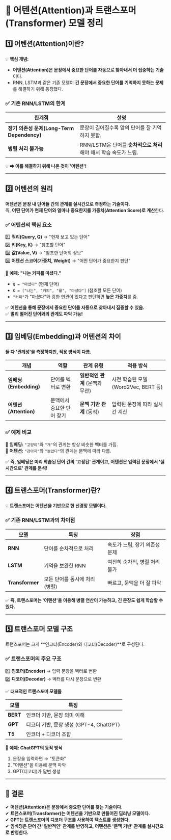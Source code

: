 # 📌 어텐션(Attention)과 트랜스포머(Transformer) 모델 정리

## **1️⃣ 어텐션(Attention)이란?**

💡 **핵심 개념:**

- **어텐션(Attention)은 문장에서 중요한 단어를 자동으로 찾아내서 더 집중하는 기술**이다.
- RNN, LSTM과 같은 기존 모델이 **긴 문장에서 중요한 단어를 기억하지 못하는 문제**를 해결하기 위해 등장했다.

### ✅ 기존 RNN/LSTM의 한계

|한계점|설명|
|---|---|
|**장기 의존성 문제(Long-Term Dependency)**|문장이 길어질수록 앞의 단어를 잘 기억하지 못함.|
|**병렬 처리 불가능**|RNN/LSTM은 단어를 **순차적으로 처리**해야 해서 학습 속도가 느림.|

💡 **➡ 이를 해결하기 위해 나온 것이 '어텐션'!**

---

## **2️⃣ 어텐션의 원리**

**어텐션은 문장 내 단어들 간의 관계를 실시간으로 측정하는 기술이다.**  
즉, **어떤 단어가 현재 단어와 얼마나 중요한지를 가중치(Attention Score)로 계산**한다.

### ✅ 어텐션의 핵심 요소

1️⃣ **쿼리(Query, Q)** → "현재 보고 있는 단어"  
2️⃣ **키(Key, K)** → "참조할 단어"  
3️⃣ **값(Value, V)** → "참조한 단어의 정보"  
4️⃣ **어텐션 스코어(가중치, Weight)** → "어떤 단어가 중요한지 판단"

📌 **예제: "나는 커피를 마셨다."**

- `Q = "마셨다"` (현재 단어)
- `K = ["나는", "커피", "를", "마셨다"]` (참조할 모든 단어)
- `"커피"`가 "마셨다"와 강한 연관이 있다고 판단하면 **높은 가중치**를 줌.

✅ **어텐션을 통해 문장에서 중요한 단어를 자동으로 찾아내서 집중할 수 있음.**  
✅ **멀리 떨어진 단어와의 관계도 파악 가능!**

---

## **3️⃣ 임베딩(Embedding)과 어텐션의 차이**

**둘 다 '관계성'을 측정하지만, 적용 방식이 다름.**

|개념|역할|관계 유형|적용 방식|
|---|---|---|---|
|**임베딩(Embedding)**|단어를 벡터로 변환|**일반적인 관계** (문맥과 무관)|사전 학습된 모델 (Word2Vec, BERT 등)|
|**어텐션(Attention)**|문맥에서 중요한 단어 찾기|**문맥 기반 관계** (동적)|입력된 문장에 따라 실시간 계산|

### ✅ 예제 비교

📌 **임베딩:** `"고양이"`와 `"개"`의 관계는 항상 비슷한 벡터를 가짐.  
📌 **어텐션:** `"강아지"`와 `"놀았다"`의 관계는 문맥에 따라 다름.

✅ **즉, 임베딩은 미리 학습된 단어 간의 '고정된' 관계이고, 어텐션은 입력된 문장에서 '실시간으로' 관계를 분석!**

---

## **4️⃣ 트랜스포머(Transformer)란?**

💡 **트랜스포머는 어텐션을 기반으로 한 신경망 모델이다.**

### ✅ 기존 RNN/LSTM과의 차이점

|모델|특징|장점|
|---|---|---|
|**RNN**|단어를 순차적으로 처리|속도가 느림, 장기 의존성 문제|
|**LSTM**|기억을 보완한 RNN|여전히 순차적, 병렬 처리 불가|
|**Transformer**|모든 단어를 동시에 처리 (병렬)|빠르고, 문맥을 더 잘 파악|

✅ **즉, 트랜스포머는 '어텐션'을 이용해 병렬 연산이 가능하고, 긴 문장도 쉽게 학습할 수 있다.**

---

## **5️⃣ 트랜스포머 모델 구조**

트랜스포머는 크게 **인코더(Encoder)와 디코더(Decoder)**로 구성된다.

### ✅ 트랜스포머의 주요 구조

1️⃣ **인코더(Encoder)** → 입력 문장을 벡터로 변환  
2️⃣ **디코더(Decoder)** → 벡터를 다시 문장으로 변환

✅ **대표적인 트랜스포머 모델들**

|모델|특징|
|---|---|
|**BERT**|인코더 기반, 문장 의미 이해|
|**GPT**|디코더 기반, 문장 생성 (GPT-4, ChatGPT)|
|**T5**|인코더 + 디코더 조합|

📌 **예제: ChatGPT의 동작 방식**

1. 문장을 입력하면 → "토큰화"
2. "어텐션"을 이용해 문맥 파악
3. GPT(디코더)가 답변 생성

---

## **🚀 결론**

✔ **어텐션(Attention)은 문장에서 중요한 단어를 찾는 기술이다.**  
✔ **트랜스포머(Transformer)는 어텐션을 기반으로 만들어진 딥러닝 모델이다.**  
✔ **GPT는 트랜스포머의 디코더 구조를 사용하여 텍스트를 생성한다.**  
✔ **임베딩은 단어 간 '일반적인' 관계를 반영하고, 어텐션은 '문맥 기반' 관계를 실시간으로 반영한다.**